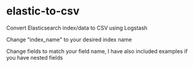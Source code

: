 # elastic-to-csv
Convert Elasticsearch index/data to CSV using Logstash

Change "index_name" to your desired index name

Change fields to match your field name, I have also included examples if you have nested fields
